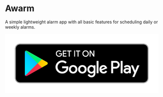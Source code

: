 # Awarm
A simple lightweight alarm app with all basic features for scheduling daily or weekly alarms.

<img src="google-play-badge.png">
